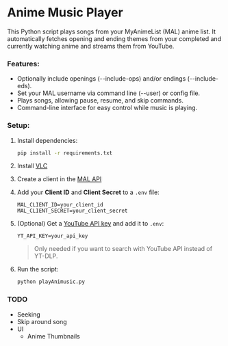 # Anime Music Player

This Python script plays songs from your MyAnimeList (MAL) anime list. It automatically fetches opening and ending themes from your completed and currently watching anime and streams them from YouTube.

### Features:

- Optionally include openings (--include-ops) and/or endings (--include-eds).
- Set your MAL username via command line (--user) or config file.
- Plays songs, allowing pause, resume, and skip commands.
- Command-line interface for easy control while music is playing.

### Setup:

1. Install dependencies:
    ```bash
    pip install -r requirements.txt
    ```
2. Install [VLC](https://www.videolan.org/vlc/)

3. Create a client in the [MAL API](https://myanimelist.net/apiconfig)

4. Add your **Client ID** and **Client Secret** to a `.env` file:
    ```text
    MAL_CLIENT_ID=your_client_id
    MAL_CLIENT_SECRET=your_client_secret
    ```

5. (Optional) Get a [YouTube API key](https://developers.google.com/youtube/v3/getting-started) and add it to `.env`:
    ```text
    YT_API_KEY=your_api_key
    ```
    > Only needed if you want to search with YouTube API instead of YT-DLP.

6. Run the script:
    ```bash
    python playAnimusic.py
    ```

### TODO

- Seeking
- Skip around song
- UI
    - Anime Thumbnails



